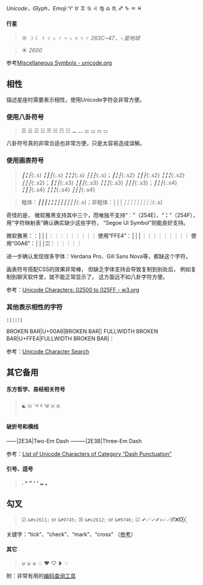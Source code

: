 *Unicode，Glyph、Emoji*
♈ ♉ ♊ ♋ ♌ ♍ ♎ ♏ ♐ ♑ ♒ ♓

#### 行星
>☼ ☽ ☾ ☿ ♀ ♁ ♂ ♃ ♄ ♅ ♆ ♇
*263C~47，♁是地球*

>☀
*2600*

参考[Miscellaneous Symbols - unicode.org](https://unicode.org/charts/nameslist/n_2600.html)

## 相性
描述星座时需要表示相性，使用Unicode字符会非常方便。

### 使用八卦符号
>☰ ☱ ☲ ☳ ☴ ☵ ☶ ☷
⚊ ⚋ ⚌ ⚍ ⚎ ⚏

八卦符号真的非常合适也非常方便，只是太容易造成误解。

### 使用画表符号
>*┃╏┇*{:.s} *╏┃┇*{:.s} *╏╏╏*{:.s} *┇┇┇*{:.s}；<!--
-->*┃╏┇*{:.s2} *╏┃┇*{:.s2} *╏╏╏*{:.s2} *┇┇┇*{:.s2}；<!--
-->*┃╏┇*{:.s3} *╏┃┇*{:.s3} *╏╏╏*{:.s3} *┇┇┇*{:.s3}；<!--
-->*┃╏┇*{:.s4} *╏┃┇*{:.s4} *╏╏╏*{:.s4} *┇┇┇*{:.s4}
<style>
.s{
    font-family: Segoe UI Symbol;
    letter-spacing: -.3em;
}
.s2{
    font-family: Segoe UI Symbol;
    letter-spacing: -.2em;
    transform: rotate(90deg);
}
.s3{
    font-family: Segoe UI Symbol;
    letter-spacing: -.2em;
    transform: scale(.9,1) rotate(90deg);
    display: inline-block;
    width: 1em;
}
.s4{
	font-family: Segoe UI Symbol;
    letter-spacing: -.3em;
    transform: scale(1,1.5) rotate(90deg);
    margin-left: 0.5em;
    vertical-align: text-bottom;
}
</style>

>粗体：*┃┃┃╏╏╏┇┇┇┋┋┋*{:.s}；非粗体：*│││╎╎╎┆┆┆┊┊┊*{:.s}

奇怪的是，
微软雅黑支持其中三个，而唯独不支持“╎”（254E）、“╏”（254F），
用“字符映射表”确认确实缺少这些字符，
“Segoe UI Symbol”则能良好支持。

微软雅黑：：│││╎╎╎┆┆┆┊┊┊
使用“FFE4”：│││￤￤￤┆┆┆┊┊┊
使用“00A6”：│││¦¦¦┆┆┆┊┊┊

进一步确认发现很多字体：Verdana Pro、Gill Sans Nova等，都缺这个字符。

画表符号搭配CSS的效果非常棒，
但缺乏字体支持会导致复制到别处后，
例如复制到聊天软件里，就不能正常显示了。
这方面远不如八卦字符方便。

参考：[Unicode Characters: 02500 to 025FF - w3.org](https://www.w3.org/TR/xml-entity-names/025.html)

### 其他表示相性的字符
```
¦|¦¦¦|
```
BROKEN BAR|U+00A6|BROKEN BAR|¦
FULLWIDTH BROKEN BAR|U+FFE4|FULLWIDTH BROKEN BAR|￤

参考：[Unicode Character Search](https://www.fileformat.info/info/unicode/char/search.htm?q=¦)

## 其它备用
#### 东方哲学、易经相关符号
>☯ ࿊ ࿓ ࿔ ༄ ྾ ྿

#### 破折号和横线

⸺|2E3A|Two-Em Dash
⸻|2E3B|Three-Em Dash

参考：[List of Unicode Characters of Category “Dash Punctuation”](https://www.compart.com/en/unicode/category/Pd)

#### 引号、逗号
>، ❝ ❞ ❛ ❜ ❠ ❟
 
## 勾叉
>☑ `&#x2611;` or `&#9745;`
☒ `&#x2612;` or `&#9746;`
☑ ✔✅✓✔𐄂🗸🗸🗹❌❎╳

关键字：“tick”、“check”、“mark”、“cross”
（[参考](https://meta.stackexchange.com/questions/314520/markdown-for-ticks-and-crosses)）

#### 其它
>⊌ ⊍ ⊎ ♤ ♥︎ ♡ ❥ ♢

附：非常有用的[编码查询工具](https://r12a.github.io/app-conversion/)
